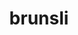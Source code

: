 ---
title: "brunsli"
layout: cache
categories: [package, develop]
meta: {"versions": ["0.1"], "compilers": ["gcc@=7.3.1"], "oss": ["amzn2"], "platforms": ["linux"], "targets": ["x86_64_v3"], "stacks": [], "num_specs": 4, "num_specs_by_stack": {}}
spec_details: [{"hash": "dleqzmxfee7e6ilsk4chu4pgxdr4zobo", "compiler": "gcc@=7.3.1", "versions": ["0.1"], "os": "amzn2", "platform": "linux", "target": "x86_64_v3", "variants": ["build_system=cmake", "build_type=RelWithDebInfo", "~ipo"], "stacks": [], "size": "-", "tarball": "https://binaries.spack.io/develop/build_cache/linux-amzn2-x86_64_v3/gcc-7.3.1/brunsli-0.1/linux-amzn2-x86_64_v3-gcc-7.3.1-brunsli-0.1-dleqzmxfee7e6ilsk4chu4pgxdr4zobo.spack"}, {"hash": "z3ae3lg2r3dfx6vk2yrg6sc664dj67ha", "compiler": "gcc@=7.3.1", "versions": ["0.1"], "os": "amzn2", "platform": "linux", "target": "x86_64_v3", "variants": ["build_system=cmake", "build_type=RelWithDebInfo", "~ipo"], "stacks": [], "size": "-", "tarball": "https://binaries.spack.io/develop/build_cache/linux-amzn2-x86_64_v3/gcc-7.3.1/brunsli-0.1/linux-amzn2-x86_64_v3-gcc-7.3.1-brunsli-0.1-z3ae3lg2r3dfx6vk2yrg6sc664dj67ha.spack"}, {"hash": "u3fsqxkywpylxrvdhmigzyqaylhqtp2h", "compiler": "gcc@=7.3.1", "versions": ["0.1"], "os": "amzn2", "platform": "linux", "target": "x86_64_v3", "variants": ["build_type=RelWithDebInfo", "~ipo"], "stacks": [], "size": "-", "tarball": "https://binaries.spack.io/develop/build_cache/linux-amzn2-x86_64_v3/gcc-7.3.1/brunsli-0.1/linux-amzn2-x86_64_v3-gcc-7.3.1-brunsli-0.1-u3fsqxkywpylxrvdhmigzyqaylhqtp2h.spack"}, {"hash": "y2folwknremroz64db3dz4pxwxb5ptf3", "compiler": "gcc@=7.3.1", "versions": ["0.1"], "os": "amzn2", "platform": "linux", "target": "x86_64_v3", "variants": ["build_type=RelWithDebInfo", "~ipo"], "stacks": [], "size": "-", "tarball": "https://binaries.spack.io/develop/build_cache/linux-amzn2-x86_64_v3/gcc-7.3.1/brunsli-0.1/linux-amzn2-x86_64_v3-gcc-7.3.1-brunsli-0.1-y2folwknremroz64db3dz4pxwxb5ptf3.spack"}]
---